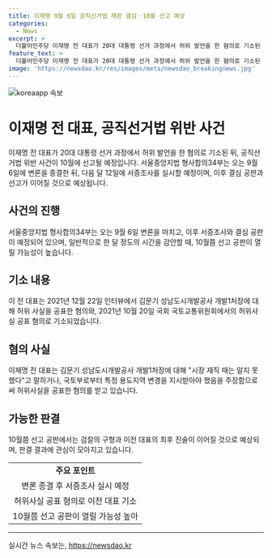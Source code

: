 ```yaml
---
title: 이재명 9월 6일 공직선거법 재판 결심‥10월 선고 예상
categories:
  - News
excerpt: >
  더불어민주당 이재명 전 대표가 20대 대통령 선거 과정에서 허위 발언을 한 혐의로 기소된 공직선거법 사건이 오는 10월에 선고될 예정입니다. 서울중앙지법 형사합의34부는 9월 6일에 변론을 종결하고, 이후 1심 판결이 이뤄질 것으로 보입니다. 이 전 대표는 2021년에 허위 사실을 공표한 혐의를 받고 있으며, 해당 사건은 처음으로 1심이 종결되는 일입니다.
feature_text: >
  더불어민주당 이재명 전 대표가 20대 대통령 선거 과정에서 허위 발언을 한 혐의로 기소된 공직선거법 사건이 오는 10월에 선고될 예정입니다. 서울중앙지법 형사합의34부는 9월 6일에 변론을 종결하고, 이후 1심 판결이 이뤄질 것으로 보입니다. 이 전 대표는 2021년에 허위 사실을 공표한 혐의를 받고 있으며, 해당 사건은 처음으로 1심이 종결되는 일입니다.
image: 'https://newsdao.kr/res/images/meta/newsdao_breakingnews.jpg'
---
```


<p><img src="https://newsdao.kr/res/images/meta/newsdao_breakingnews.jpg" alt="koreaapp 속보" /></p>

<h1>이재명 전 대표, 공직선거법 위반 사건</h1>

<p data-ke-size="size16">이재명 전 대표가 20대 대통령 선거 과정에서 허위 발언을 한 혐의로 기소된 뒤, 공직선거법 위반 사건이 10월에 선고될 예정입니다. 서울중앙지법 형사합의34부는 오는 9월 6일에 변론을 종결한 뒤, 다음 달 12일에 서증조사를 실시할 예정이며, 이후 결심 공판과 선고가 이어질 것으로 예상됩니다.</p>

<h2 data-ke-size="size26">사건의 진행</h2>

<p data-ke-size="size16">서울중앙지법 형사합의34부는 오는 9월 6일 변론을 마치고, 이후 서증조사와 결심 공판이 예정되어 있으며, 일반적으로 한 달 정도의 시간을 감안할 때, 10월쯤 선고 공판이 열릴 가능성이 높습니다.</p>

<h2 data-ke-size="size26">기소 내용</h2>

<p data-ke-size="size16">이 전 대표는 2021년 12월 22일 인터뷰에서 김문기 성남도시개발공사 개발1처장에 대해 허위 사실을 공표한 혐의와, 2021년 10월 20일 국회 국토교통위원회에서의 허위사실 공표 혐의로 기소되었습니다.</p>

<h2 data-ke-size="size26">혐의 사실</h2>

<p data-ke-size="size16">이재명 전 대표는 김문기 성남도시개발공사 개발1처장에 대해 "시장 재직 때는 알지 못했다"고 말하거나, 국토부로부터 특정 용도지역 변경을 지시받아야 했음을 주장함으로써 허위사실을 공표한 혐의를 받고 있습니다.</p>

<h2 data-ke-size="size26">가능한 판결</h2>

<p data-ke-size="size16">10월쯤 선고 공판에서는 검찰의 구형과 이전 대표의 최후 진술이 이어질 것으로 예상되며, 판결 결과에 관심이 모아지고 있습니다.</p>

<table>
  <tr>
    <td style="text-align: center; height: 17px;"><b>주요 포인트</b></td>
  </tr>
  <tr>
    <td style="text-align: center; height: 17px;">변론 종결 후 서증조사 실시 예정</td>
  </tr>
  <tr>
    <td style="text-align: center; height: 17px;">허위사실 공표 혐의로 이전 대표 기소</td>
  </tr>
  <tr>
    <td style="text-align: center; height: 17px;">10월쯤 선고 공판이 열릴 가능성 높아</td>
  </tr>
</table>

<hr>
실시간 뉴스 속보는, <a href="https://newsdao.kr" rel="dofollow">https://newsdao.kr</a>


